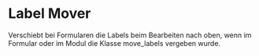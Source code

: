 # Label Mover
Verschiebt bei Formularen die Labels beim Bearbeiten nach oben, wenn im Formular oder im Modul die Klasse move_labels vergeben wurde.
